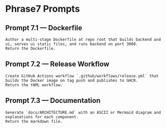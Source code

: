 # Phrase7 Prompts

## Prompt 7.1 — Dockerfile
```text
Author a multi‑stage Dockerfile at repo root that builds backend and ui, serves ui static files, and runs backend on port 3000.
Return the Dockerfile.
```

## Prompt 7.2 — Release Workflow
```text
Create GitHub Actions workflow `.github/workflows/release.yml` that builds the Docker image on tag push and publishes to GHCR.
Return the YAML workflow.
```

## Prompt 7.3 — Documentation
```text
Generate `docs/ARCHITECTURE.md` with an ASCII or Mermaid diagram and explanations for each component.
Return the markdown file.
```
